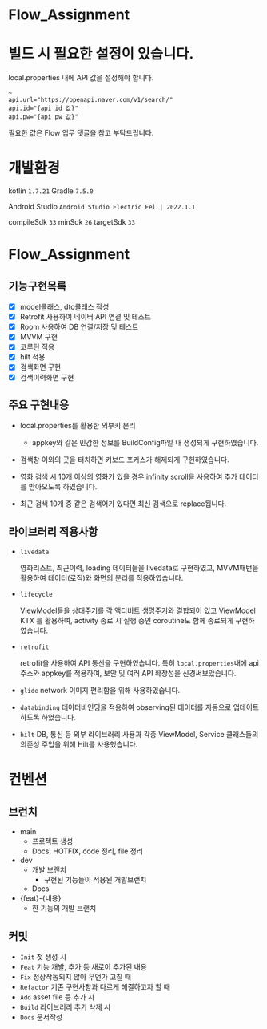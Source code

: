# Flow_Assignment

# 빌드 시 필요한 설정이 있습니다.
local.properties 내에 API 값을 설정해야 합니다.
```properties
~
api.url="https://openapi.naver.com/v1/search/"
api.id="{api id 값}"
api.pw="{api pw 값}"
```
필요한 값은 Flow 업무 댓글을 참고 부탁드립니다.


# 개발환경
kotlin
`1.7.21`
Gradle
`7.5.0`

Android Studio
`Android Studio Electric Eel | 2022.1.1`

compileSdk
`33`
minSdk
`26`
targetSdk
`33`

# Flow_Assignment
## 기능구현목록
- [x] model클래스, dto클래스 작성
- [x] Retrofit 사용하여 네이버 API 연결 및 테스트
- [x] Room 사용하여 DB 연결/저장 및 테스트
- [x] MVVM 구현
- [x] 코루틴 적용
- [x] hilt 적용
- [x] 검색화면 구현
- [x] 검색이력화면 구현

## 주요 구현내용

- local.properties를 활용한 외부키 분리
  - appkey와 같은 민감한 정보를 BuildConfig파일 내 생성되게 구현하였습니다.

- 검색창 이외의 곳을 터치하면 키보드 포커스가 해제되게 구현하였습니다.

- 영화 검색 시 10개 이상의 영화가 있을 경우 infinity scroll을 사용하여 추가 데이터를 받아오도록 하였습니다.

- 최근 검색 10개 중 같은 검색어가 있다면 최신 검색으로 replace됩니다.

## 라이브러리 적용사항

- `livedata`

  영화리스트, 최근이력, loading 데이터들을 livedata로 구현하였고,
  MVVM패턴을 활용하여 데이터(로직)와 화면의 분리를 적용하였습니다.

- `lifecycle`

  ViewModel들을 상태주기를 각 액티비트 생명주기와 결합되어 있고 ViewModel KTX 를 활용하여,
  activity 종료 시 실행 중인 coroutine도 함께 종료되게 구현하였습니다.

- `retrofit`

  retrofit을 사용하여 API 통신을 구현하였습니다.
  특히 `local.properties`내에 api주소와 appkey를 적용하여,
  보안 및 여러 API 확장성을 신경써보았습니다.


- `glide`
  network 이미지 편리함을 위해 사용하였습니다.


- `databinding`
  데이터바인딩을 적용하여 observing된 데이터를 자동으로 업데이트하도록 하였습니다.


- `hilt`
  DB, 통신 등 외부 라이브러리 사용과 각종 ViewModel, Service 클래스들의 의존성 주입을 위해 Hilt를 사용했습니다.



# 컨벤션

## 브런치
- main
  - 프로젝트 생성
  - Docs, HOTFIX, code 정리, file 정리
- dev
  - 개발 브랜치
    - 구현된 기능들이 적용된 개발브랜치
  - Docs
- {feat}-{내용}
  - 한 기능의 개발 브랜치

## 커밋
- `Init`
  첫 생성 시
- `Feat`
  기능 개발, 추가 등 새로이 추가된 내용
- `Fix`
  정상작동되지 않아 무언가 고칠 때
- `Refactor`
  기존 구현사항과 다르게 해결하고자 할 때
- `Add`
  asset file 등 추가 시
- `Build`
  라이브러리 추가 삭제 시
- `Docs`
  문서작성
